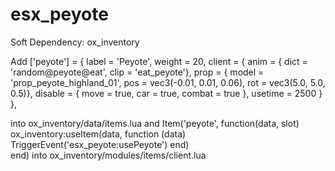 # esx_peyote

Soft Dependency:
  ox_inventory

Add
['peyote'] = {
		label = 'Peyote',
		weight = 20,
		client = {
			anim = { dict = 'random@peyote@eat', clip = 'eat_peyote'},
			prop = { model = 'prop_peyote_highland_01', pos = vec3(-0.01, 0.01, 0.06), rot = vec3(5.0, 5.0, 0.5)},
			disable = { move = true, car = true, combat = true },
			usetime = 2500
		}
	},

 into ox_inventory/data/items.lua and
Item('peyote', function(data, slot)
	ox_inventory:useItem(data, function (data)
		TriggerEvent('esx_peyote:usePeyote')
	end)	
end)
into ox_inventory/modules/items/client.lua
 
